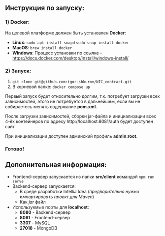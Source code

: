 ## Инструкция по запуску:

### 1) Docker:
На целевой платформе должен быть установлен **Docker**:
* **Linux**: `sudo apt install snapd`
`sudo snap install docker`
* **MacOS**: `brew install docker`
* **Windows**: Процесс установки по ссылке - https://docs.docker.com/desktop/install/windows-install/
### 2) Запуск:
1) `git clone git@github.com:igor-shkurov/NIC_contract.git`
2) В корневой папке: `docker compose up`

Первый запуск будет относительно долгим, т.к. потребует загрузки всех зависимостей, этого не потребуется в дальнейшем, если вы не собираетесь менять содержание **pom.xml**.

После загрузки зависимостей, сборки jar-файла и инициализации всех 4-ёх контейнеров по адресу http://localhost:8081/auth будет доступен сайт.

При инициализации доступен админский профиль **admin:root**.


### **Готово!**



## Дополнительная информация:

* Frontend-сервер запускается из папки **src/client** командой `npm run serve`
* Backend-сервер запускается:
  * В среде разработки IntelliJ Idea (_предварительно нужно импортировать проект для Maven_)
  * Как _jar_ файл
* Используемые порты для **localhost**:
  * **8080** - Backend-сервер 
  * **8081** - Frontend-сервер 
  * **3307** - MySQL
  * **27018** - MongoDB

